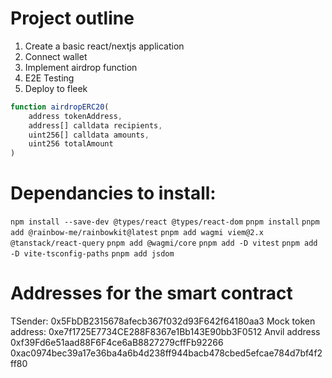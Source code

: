 Project outline
=============================================================================
1. Create a basic react/nextjs application
2. Connect wallet
3. Implement airdrop function
4. E2E Testing
5. Deploy to fleek

```javascript
function airdropERC20(
    address tokenAddress,
    address[] calldata recipients,
    uint256[] calldata amounts,
    uint256 totalAmount
)
```


Dependancies to install:
=============================================================================
`npm install --save-dev @types/react @types/react-dom`
`pnpm install`
`pnpm add @rainbow-me/rainbowkit@latest`
`pnpm add wagmi viem@2.x @tanstack/react-query`
`pnpm add @wagmi/core`
`pnpm add -D vitest`
`pnpm add -D vite-tsconfig-paths`
`pnpm add jsdom`


Addresses for the smart contract
=============================================================================
TSender:            0x5FbDB2315678afecb367f032d93F642f64180aa3
Mock token address: 0xe7f1725E7734CE288F8367e1Bb143E90bb3F0512
Anvil address       0xf39Fd6e51aad88F6F4ce6aB8827279cffFb92266
                    0xac0974bec39a17e36ba4a6b4d238ff944bacb478cbed5efcae784d7bf4f2ff80